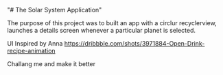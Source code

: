 "# The Solar System Application" 

The purpose of this project was to built an app with a circlur recyclerview, launches a details screen whenever a particular planet is selected.

UI Inspired by Anna
https://dribbble.com/shots/3971884-Open-Drink-recipe-animation

Challang me and make it better
